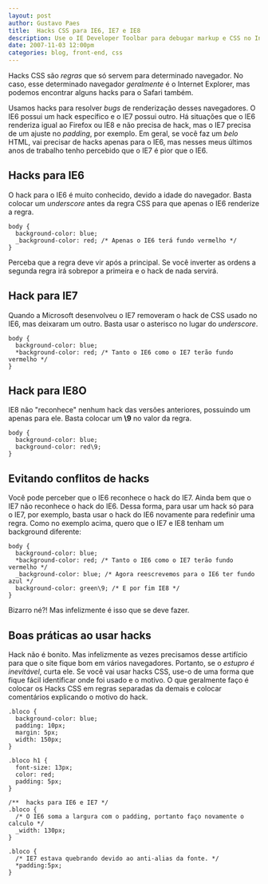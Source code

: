 ```yaml
---
layout: post
author: Gustavo Paes
title:  Hacks CSS para IE6, IE7 e IE8
description: Use o IE Developer Toolbar para debugar markup e CSS no Internet Explorer. Ele é o Firebug para o Internet Explorer.
date: 2007-11-03 12:00pm
categories: blog, front-end, css
---
```

Hacks CSS são _regras_ que só servem para determinado navegador. No caso, esse determinado navegador _geralmente_ é o Internet Explorer, mas podemos encontrar alguns hacks para o Safari também.

Usamos hacks para resolver _bugs_ de renderização desses navegadores. O IE6 possui um hack específico e o IE7 possui outro. Há situações que o IE6 renderiza igual ao Firefox ou IE8 e não precisa de hack, mas o IE7 precisa de um ajuste no _padding_, por exemplo.
Em geral, se você faz um _belo_ HTML, vai precisar de hacks apenas para o IE6, mas nesses meus últimos anos de trabalho tenho percebido que o IE7 é pior que o IE6.

## Hacks para IE6
O hack para o IE6 é muito conhecido, devido a idade do navegador. Basta colocar um _underscore_ antes da regra CSS para que apenas o IE6 renderize a regra.

    body {
      background-color: blue;
      _background-color: red; /* Apenas o IE6 terá fundo vermelho */
    }    

 Perceba que a regra deve vir após a principal. Se você inverter as ordens a segunda regra irá sobrepor a primeira e o hack de nada servirá.

## Hack para IE7
Quando a Microsoft desenvolveu o IE7 removeram o hack de CSS usado no IE6, mas deixaram um outro. Basta usar o asterisco no lugar do _underscore_.

    body {
      background-color: blue;
      *background-color: red; /* Tanto o IE6 como o IE7 terão fundo vermelho */
    }    

## Hack para IE8O
IE8 não "reconhece" nenhum hack das versões anteriores, possuindo um apenas para ele. Basta colocar um **\9** no valor da regra.

    body {
      background-color: blue;
      background-color: red\9;
    }

## Evitando conflitos de hacks
Você pode perceber que o IE6 reconhece o hack do IE7. Ainda bem que o IE7 não reconhece o hack do IE6. Dessa forma, para usar um hack só para o IE7, por exemplo, basta usar o hack do IE6 novamente para redefinir uma regra.
Como no exemplo acima, quero que o IE7 e IE8 tenham um background diferente:

    body {
      background-color: blue;
      *background-color: red; /* Tanto o IE6 como o IE7 terão fundo vermelho */
      _background-color: blue; /* Agora reescrevemos para o IE6 ter fundo azul */
      background-color: green\9; /* E por fim IE8 */
    }

Bizarro né?! Mas infelizmente é isso que se deve fazer.

## Boas práticas ao usar hacks
Hack não é bonito. Mas infelizmente as vezes precisamos desse artifício para que o site fique bom em vários navegadores.
Portanto, se o _estupro é inevitável_, curta ele. Se você vai usar hacks CSS, use-o de uma forma que fique fácil identificar onde foi usado e o motivo. O que geralmente faço é colocar os Hacks CSS em regras separadas da demais e colocar comentários explicando o motivo do hack.

    .bloco {
      background-color: blue;
      padding: 10px;
      margin: 5px;
      width: 150px;
    }
    
    .bloco h1 {
      font-size: 13px;
      color: red;
      padding: 5px;
    }
    
    /**  hacks para IE6 e IE7 */
    .bloco {
      /* O IE6 soma a largura com o padding, portanto faço novamente o calculo */
      _width: 130px;
    }

    .bloco {
      /* IE7 estava quebrando devido ao anti-alias da fonte. */
      *padding:5px;
    }